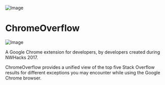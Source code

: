 ![Image](https://raw.github.com/risamaki/ChromeOverflow/master/resources/images/Cover.png)

# ChromeOverflow
![Image](https://raw.github.com/risamaki/ChromeOverflow/master/resources/icons/ChromeOverflow128.png)

A Google Chrome extension for developers, by developers created during NWHacks 2017.

ChromeOverflow provides a unified view of the top five Stack Overflow results for different exceptions you may 
encounter while using the Google Chrome browser. 

